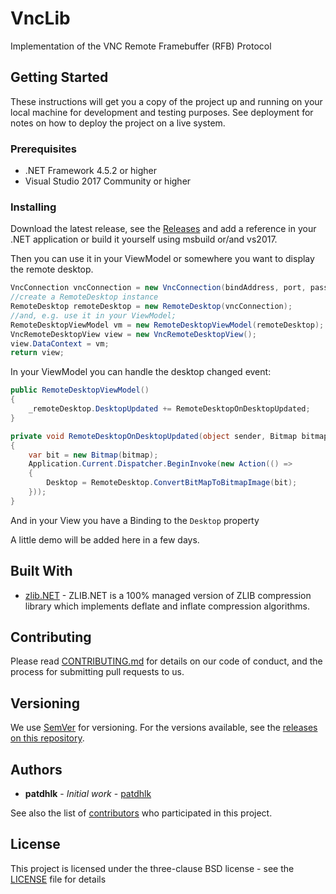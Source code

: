 # VncLib

Implementation of the VNC Remote Framebuffer (RFB) Protocol

## Getting Started

These instructions will get you a copy of the project up and running on your local machine for development and testing purposes. See deployment for notes on how to deploy the project on a live system.

### Prerequisites

* .NET Framework 4.5.2 or higher
* Visual Studio 2017 Community or higher

### Installing

Download the latest release, see the [Releases](https://github.com/patdhlk/vnclib/releases) and add a reference in your .NET application or build it yourself using msbuild or/and vs2017.

Then you can use it in your ViewModel or somewhere you want to display the remote desktop.

```cs
VncConnection vncConnection = new VncConnection(bindAddress, port, password);
//create a RemoteDesktop instance
RemoteDesktop remoteDesktop = new RemoteDesktop(vncConnection);
//and, e.g. use it in your ViewModel;
RemoteDesktopViewModel vm = new RemoteDesktopViewModel(remoteDesktop);
VncRemoteDesktopView view = new VncRemoteDesktopView();
view.DataContext = vm;
return view;
```

In your ViewModel you can handle the desktop changed event:

```cs
public RemoteDesktopViewModel()
{
    _remoteDesktop.DesktopUpdated += RemoteDesktopOnDesktopUpdated;
}

private void RemoteDesktopOnDesktopUpdated(object sender, Bitmap bitmap)
{
    var bit = new Bitmap(bitmap);
    Application.Current.Dispatcher.BeginInvoke(new Action(() => 
    { 
        Desktop = RemoteDesktop.ConvertBitMapToBitmapImage(bit); 
    }));
}
```
And in your View you have a Binding to the `Desktop` property

A little demo will be added here in a few days.

## Built With

* [zlib.NET](http://www.componentace.com/zlib_.NET.htm/) - ZLIB.NET is a 100% managed version of ZLIB compression library which implements deflate and inflate compression algorithms.

## Contributing

Please read [CONTRIBUTING.md](https://github.com/patdhlk/vnclib/blob/master/CONTRIBUTING.md) for details on our code of conduct, and the process for submitting pull requests to us.

## Versioning

We use [SemVer](http://semver.org/) for versioning. For the versions available, see the [releases on this repository](https://github.com/patdhlk/vnclib/releases). 

## Authors

* **patdhlk** - *Initial work* - [patdhlk](https://github.com/patdhlk)

See also the list of [contributors](https://github.com/patdhlk/vnclib/contributors) who participated in this project.

## License

This project is licensed under the three-clause BSD license - see the [LICENSE](LICENSE) file for details
